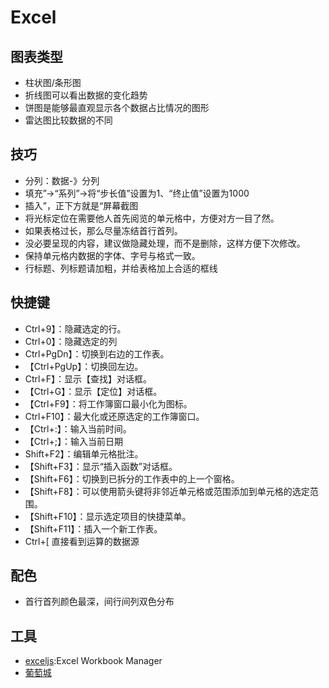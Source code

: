 # Excel

## 图表类型

* 柱状图/条形图
* 折线图可以看出数据的变化趋势
* 饼图是能够最直观显示各个数据占比情况的图形
* 雷达图比较数据的不同

## 技巧

* 分列：数据-》分列
* 填充”→“系列”→将“步长值”设置为1、“终止值”设置为1000
* 插入”，正下方就是“屏幕截图
* 将光标定位在需要他人首先阅览的单元格中，方便对方一目了然。
* 如果表格过长，那么尽量冻结首行首列。
* 没必要呈现的内容，建议做隐藏处理，而不是删除，这样方便下次修改。
* 保持单元格内数据的字体、字号与格式一致。
* 行标题、列标题请加粗，并给表格加上合适的框线

## 快捷键

* Ctrl+9】：隐藏选定的行。
* Ctrl+0】：隐藏选定的列
* Ctrl+PgDn】：切换到右边的工作表。
* 【Ctrl+PgUp】：切换回左边。
* Ctrl+F】：显示【查找】对话框。
* 【Ctrl+G】：显示【定位】对话框。
* 【Ctrl+F9】：将工作簿窗口最小化为图标。
* Ctrl+F10】：最大化或还原选定的工作簿窗口。
* 【Ctrl+:】：输入当前时间。
* 【Ctrl+;】：输入当前日期
* Shift+F2】：编辑单元格批注。
* 【Shift+F3】：显示“插入函数”对话框。
* 【Shift+F6】：切换到已拆分的工作表中的上一个窗格。
* 【Shift+F8】：可以使用箭头键将非邻近单元格或范围添加到单元格的选定范围。
* 【Shift+F10】：显示选定项目的快捷菜单。
* 【Shift+F11】：插入一个新工作表。
* Ctrl+[ 直接看到运算的数据源

## 配色

* 首行首列颜色最深，间行间列双色分布

## 工具

* [exceljs](https://github.com/guyonroche/exceljs):Excel Workbook Manager
* [葡萄城](https://www.grapecity.com.cn/)

